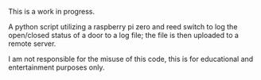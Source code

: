 This is a work in progress.

A python script utilizing a raspberry pi zero and reed switch to log the 
open/closed status of a door to a log file; the file is then uploaded to
a remote server.

I am not responsible for the misuse of this code, this is for educational
and entertainment purposes only.

